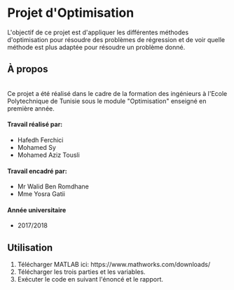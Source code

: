 # Projet d'Optimisation
<p> L'objectif de ce projet est d'appliquer les différentes méthodes d'optimisation pour résoudre des problèmes de régression et de voir quelle méthode est plus adaptée pour résoudre un problème donné. </p>
<h2> À propos </h2>
</br> Ce projet a été réalisé dans le cadre de la formation des ingénieurs à l'Ecole Polytechnique de Tunisie sous le module "Optimisation" enseigné en première année.
<h4> Travail réalisé par: </h4>
<ul>
<li>  Hafedh Ferchici </li>
<li>  Mohamed Sy  </li>
<li>  Mohamed Aziz Tousli </li>
</ul>
<h4> Travail encadré par: </h4>
<ul>
<li>  Mr Walid Ben Romdhane </li>
<li>  Mme Yosra Gatii </li>
</ul>
<h4> Année universitaire </h4>
<ul>
<li>  2017/2018 </li>
</ul>
<h2> Utilisation </h2>
<ol>
<li> Télécharger MATLAB ici: https://www.mathworks.com/downloads/</li>
<li> Télécharger les trois parties et les variables. </li>
<li> Exécuter le code en suivant l'énoncé et le rapport.</li>
